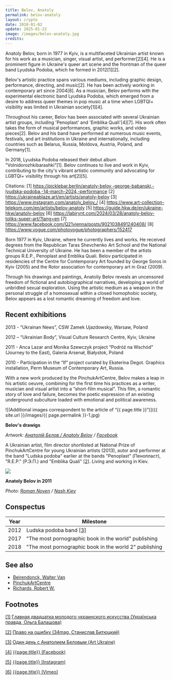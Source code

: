```yaml
---
title: Belov, Anatoly
permalink: belov-anatoly
layout: crypto
date: 2018-01-02
update: 2025-01-22
image: /images/belov-anatoly.jpg
credits:
---
```


Anatoly Belov, born in 1977 in Kyiv, is a multifaceted Ukrainian artist known for his work as a musician, singer, visual artist, and performer[2][4]. He is a prominent figure in Ukraine's queer art scene and the frontman of the queer band Lyudska Podoba, which he formed in 2012[1][2].

Belov's artistic practice spans various mediums, including graphic design, performance, directing, and music[2]. He has been actively working in contemporary art since 2004[8]. As a musician, Belov performs with the experimental electronic band Lyudska Podoba, which emerged from a desire to address queer themes in pop music at a time when LGBTQI+ visibility was limited in Ukrainian society[1][4].

Throughout his career, Belov has been associated with several Ukrainian artist groups, including 'Penoplast' and 'Emblika Quali'[4][7]. His work often takes the form of musical performances, graphic works, and video pieces[2]. Belov and his band have performed at numerous music events, festivals, and art institutions in Ukraine and internationally, including countries such as Belarus, Russia, Moldova, Austria, Poland, and Germany[1].

In 2018, Lyudska Podoba released their debut album "Volnidorozhkibarashki"[1]. Belov continues to live and work in Kyiv, contributing to the city's vibrant artistic community and advocating for LGBTQI+ visibility through his art[2][5].

Citations:
[1] https://picklebar.berlin/anatoly-belov,-george-babanski,-lyudska-podoba,-14-march-2024,-performance
[2] https://ukraineablaze.art/en/artists/anatoly-belov
[3] https://www.instagram.com/anatoly_belov_/
[4] https://www.art-collection-telekom.com/en/artists/belov-anatoly
[5] https://guide.hkw.de/en/ukraine-hkw/anatoly-belov
[6] https://labirynt.com/2024/03/28/anatoly-belov-toliks-super-art/?lang=en
[7] https://www.facebook.com/Q21vienna/posts/9021038491240408/
[8] https://www.vogue.com/photovogue/photographers/152417

Born 1977 in Kyiv, Ukraine, where he currently lives and works. He received degrees from the Republican Taras Shevchenko Art School and the National Technical University of Ukraine. He has been a member of the artists groups R.E.P., Penoplast and Emblika Quali. Belov participated in residencies of the Centre for Contemporary Art founded by George Soros in Kyiv (2005) and the Rotor association for contemporary art in Graz (2009).

Through his drawings and paintings, Anatoliy Belov reveals an uncensored freedom of fictional and autobiographical narratives, developing a world of unbridled sexual exploration. Using the artistic medium as a weapon in the personal struggle of a homosexual within a closed homophobic society, Belov appears as a lost romantic dreaming of freedom and love.

## Recent exhibitions

2013 - “Ukrainan News”, CSW Zamek Ujazdowsky, Warsaw, Poland

2012 – “Ukrainian Body”,  Visual Culture Research Centre, Kyiv, Ukraine

2011 -  Anca Lazar and Monika Szewczyk project “Podróż na Wschód” (Journey to the East), Galeria Arsenał, Białystok, Poland

2010 -  Participation in the “If”  project curated by Ekaterina Degot. Graphics installation, Perm Museum of Contemporary Art, Russia.

With a new work produced by the PinchukArtCentre, Belov makes a leap in his artistic oeuvre, combining for the first time his practices as a writer, musician and visual artist into a “short-film musical”. This film, a romantic story of love and failure, becomes the poetic expression of an existing underground subculture loaded with emotional and political awareness.

![(Additional images correspondent to the article of “{{ page.title }}”)]({{ site.url }}/images/{{ page.permalink }}-1.jpg)

**Belov's drawigs**

*Artwork: [Анатолій Бєлов / Anatoly Belov](https://www.facebook.com/ANATOLIY.BELOV) / [Facebook](https://www.facebook.com/ANATOLIY.BELOV)*

A Ukrainian artist, film director shortlisted at National Prize of PinchukArtCentre for young Ukrainian artists (2013), autor and performer at the band "Ludska podoba" earlier at the bands "Penoplast" (Пенопласт), "R.E.P." (Р.Э.П.) and "Emblika Quali" <span id="a2">[\[2\]](#f2)</span>. Living and working in Kiev.

![](https://nashkiev.ua/ckeditor_assets/old_site/19522/belov.jpg)

**Anatoly Belov in 2011**

*Photo: [Roman Noven](noven-roman) / [Nash Kiev](indehttps://nashkiev.ua/zhournal/lyudi/anatoliy-belov.html)*

## Conspectus

|Year|Milestone|
|-|-|
|2012|Ludska podoba band <span id="a3">[\[3\]](#f3)</span>|
|2017|"The most pornographic book in the world" publishing|
|2018|"The most pornographic book in the world 2" publishing|


## See also

+ [Beirendonck, Walter Van](beirendonck-walter-van)
+ [PinchukArtCentre](pinchukartcentre)
+ [Richards, Robert W.](richards-robert-w)

## Footnotes

[[1]](#a1) <span id="f1"></span> [Главная двадцатка молодого украинского искусства (Українська правда, Ольга Балашова)](https://life.pravda.com.ua/culture/2013/11/1/142257/)

[[2]](#a2) <span id="f2"></span> [Право на ошибку (34mag, Станислав Битюцкий)](https://34mag.net/ru/post/pravo-na-oshibku)

[[3]](#a3) <span id="f3"></span> [Один день с Анатолием Беловым (Art Ukraine)](http://artukraine.com.ua/a/odin-den-s-anatoliem-belovym)

[[4]](#a4) <span id="f4"></span> [{{page.title}} (Facebook)](https://www.facebook.com/ANATOLIY.BELOV/friends)

[[5]](#a5) <span id="f5"></span> [{{page.title}} (Instagram)](https://www.instagram.com/beefcake_tears/)

[[6]](#a6) <span id="f6"></span> [{{page.title}} (Vimeo)](https://vimeo.com/user8271198)
